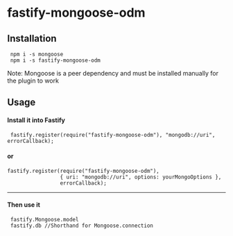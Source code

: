 

# fastify-mongoose-odm

## Installation

     npm i -s mongoose
     npm i -s fastify-mongoose-odm
 
  Note: Mongoose is a peer dependency and must be installed manually for the plugin to work

## Usage
#### Install it into Fastify
     fastify.register(require("fastify-mongoose-odm"), "mongodb://uri", errorCallback);
#### or
 
    fastify.register(require("fastify-mongoose-odm"), 
                     { uri: "mongodb://uri", options: yourMongoOptions }, 
                     errorCallback);

---
#### Then use it

     fastify.Mongoose.model 
     fastify.db //Shorthand for Mongoose.connection